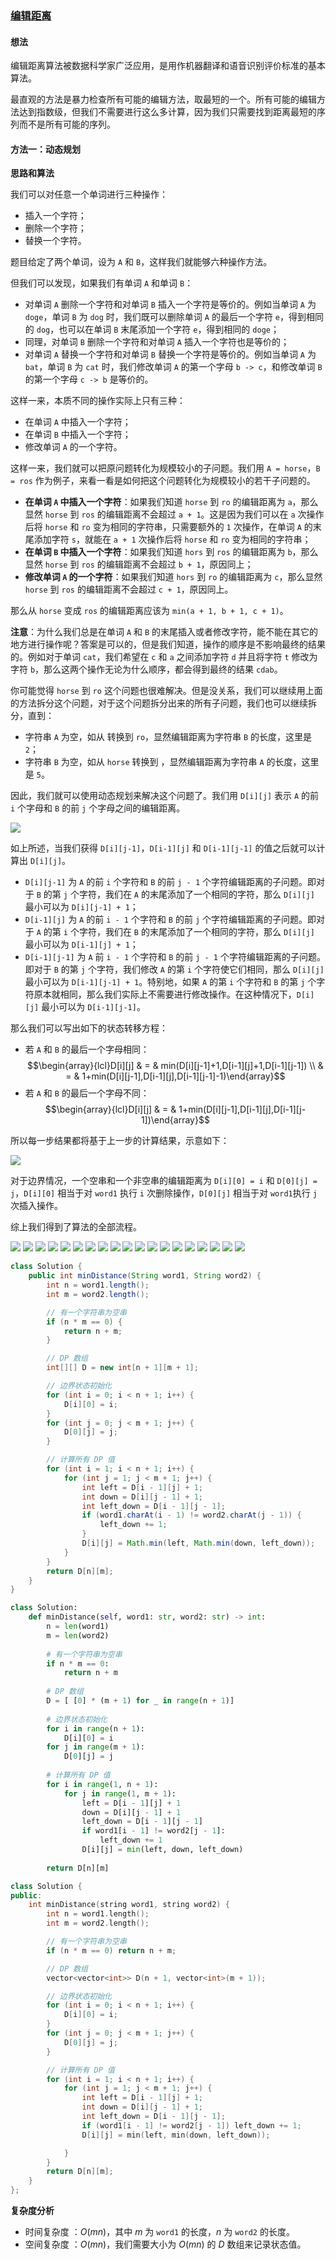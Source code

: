 ### [编辑距离](https://leetcode.cn/problems/edit-distance/solutions/188223/bian-ji-ju-chi-by-leetcode-solution/)

#### 想法

编辑距离算法被数据科学家广泛应用，是用作机器翻译和语音识别评价标准的基本算法。

最直观的方法是暴力检查所有可能的编辑方法，取最短的一个。所有可能的编辑方法达到指数级，但我们不需要进行这么多计算，因为我们只需要找到距离最短的序列而不是所有可能的序列。

#### 方法一：动态规划

**思路和算法**

我们可以对任意一个单词进行三种操作：

- 插入一个字符；
- 删除一个字符；
- 替换一个字符。

题目给定了两个单词，设为 `A` 和 `B`，这样我们就能够六种操作方法。

但我们可以发现，如果我们有单词 `A` 和单词 `B`：

- 对单词 `A` 删除一个字符和对单词 `B` 插入一个字符是等价的。例如当单词 `A` 为 `doge`，单词 `B` 为 `dog` 时，我们既可以删除单词 `A` 的最后一个字符 `e`，得到相同的 `dog`，也可以在单词 `B` 末尾添加一个字符 `e`，得到相同的 `doge`；
- 同理，对单词 `B` 删除一个字符和对单词 `A` 插入一个字符也是等价的；
- 对单词 `A` 替换一个字符和对单词 `B` 替换一个字符是等价的。例如当单词 `A` 为 `bat`，单词 `B` 为 `cat` 时，我们修改单词 `A` 的第一个字母 `b -> c`，和修改单词 `B` 的第一个字母 `c -> b` 是等价的。

这样一来，本质不同的操作实际上只有三种：

- 在单词 `A` 中插入一个字符；
- 在单词 `B` 中插入一个字符；
- 修改单词 `A` 的一个字符。

这样一来，我们就可以把原问题转化为规模较小的子问题。我们用 `A = horse`，`B = ros` 作为例子，来看一看是如何把这个问题转化为规模较小的若干子问题的。

- **在单词 `A` 中插入一个字符**：如果我们知道 `horse` 到 `ro` 的编辑距离为 `a`，那么显然 `horse` 到 `ros` 的编辑距离不会超过 `a + 1`。这是因为我们可以在 `a` 次操作后将 `horse` 和 `ro` 变为相同的字符串，只需要额外的 `1` 次操作，在单词 `A` 的末尾添加字符 `s`，就能在 `a + 1` 次操作后将 `horse` 和 `ro` 变为相同的字符串；
- **在单词 `B` 中插入一个字符**：如果我们知道 `hors` 到 `ros` 的编辑距离为 `b`，那么显然 `horse` 到 `ros` 的编辑距离不会超过 `b + 1`，原因同上；
- **修改单词 `A` 的一个字符**：如果我们知道 `hors` 到 `ro` 的编辑距离为 `c`，那么显然 `horse` 到 `ros` 的编辑距离不会超过 `c + 1`，原因同上。

那么从 `horse` 变成 `ros` 的编辑距离应该为 `min(a + 1, b + 1, c + 1)`。

**注意**：为什么我们总是在单词 `A` 和 `B` 的末尾插入或者修改字符，能不能在其它的地方进行操作呢？答案是可以的，但是我们知道，操作的顺序是不影响最终的结果的。例如对于单词 `cat`，我们希望在 `c` 和 `a` 之间添加字符 `d` 并且将字符 `t` 修改为字符 `b`，那么这两个操作无论为什么顺序，都会得到最终的结果 `cdab`。

你可能觉得 `horse` 到 `ro` 这个问题也很难解决。但是没关系，我们可以继续用上面的方法拆分这个问题，对于这个问题拆分出来的所有子问题，我们也可以继续拆分，直到：

- 字符串 `A` 为空，如从 转换到 `ro`，显然编辑距离为字符串 `B` 的长度，这里是 `2`；
- 字符串 `B` 为空，如从 `horse` 转换到 ，显然编辑距离为字符串 `A` 的长度，这里是 `5`。

因此，我们就可以使用动态规划来解决这个问题了。我们用 `D[i][j]` 表示 `A` 的前 `i` 个字母和 `B` 的前 `j` 个字母之间的编辑距离。

![](./assets/img/Solution0072_off_01.png)

如上所述，当我们获得 `D[i][j-1]`，`D[i-1][j]` 和 `D[i-1][j-1]` 的值之后就可以计算出 `D[i][j]`。

- `D[i][j-1]` 为 `A` 的前 `i` 个字符和 `B` 的前 `j - 1` 个字符编辑距离的子问题。即对于 `B` 的第 `j` 个字符，我们在 `A` 的末尾添加了一个相同的字符，那么 `D[i][j]` 最小可以为 `D[i][j-1] + 1`；
- `D[i-1][j]` 为 `A` 的前 `i - 1` 个字符和 `B` 的前 `j` 个字符编辑距离的子问题。即对于 `A` 的第 `i` 个字符，我们在 `B` 的末尾添加了一个相同的字符，那么 `D[i][j]` 最小可以为 `D[i-1][j] + 1`；
- `D[i-1][j-1]` 为 `A` 前 `i - 1` 个字符和 `B` 的前 `j - 1` 个字符编辑距离的子问题。即对于 `B` 的第 `j` 个字符，我们修改 `A` 的第 `i` 个字符使它们相同，那么 `D[i][j]` 最小可以为 `D[i-1][j-1] + 1`。特别地，如果 `A` 的第 `i` 个字符和 `B` 的第 `j` 个字符原本就相同，那么我们实际上不需要进行修改操作。在这种情况下，`D[i][j]` 最小可以为 `D[i-1][j-1]`。

那么我们可以写出如下的状态转移方程：

- 若 `A` 和 `B` 的最后一个字母相同：
    $$\begin{array}{lcl}D[i][j] & = & min(D[i][j-1]+1,D[i-1][j]+1,D[i-1][j-1]) \\ & = & 1+min(D[i][j-1],D[i-1][j],D[i-1][j-1]-1)\end{array}$$
- 若 `A` 和 `B` 的最后一个字母不同：
    $$\begin{array}{lcl}D[i][j] & = & 1+min(D[i][j-1],D[i-1][j],D[i-1][j-1])\end{array}$$

所以每一步结果都将基于上一步的计算结果，示意如下：

![](./assets/img/Solution0072_off_02.png)

对于边界情况，一个空串和一个非空串的编辑距离为 `D[i][0] = i` 和 `D[0][j] = j`，`D[i][0]` 相当于对 `word1` 执行 `i` 次删除操作，`D[0][j]` 相当于对 `word1`执行 `j` 次插入操作。

综上我们得到了算法的全部流程。

![](./assets/img/Solution0072_off_03.png)
![](./assets/img/Solution0072_off_04.png)
![](./assets/img/Solution0072_off_05.png)
![](./assets/img/Solution0072_off_06.png)
![](./assets/img/Solution0072_off_07.png)
![](./assets/img/Solution0072_off_08.png)
![](./assets/img/Solution0072_off_09.png)
![](./assets/img/Solution0072_off_10.png)
![](./assets/img/Solution0072_off_11.png)
![](./assets/img/Solution0072_off_12.png)
![](./assets/img/Solution0072_off_13.png)
![](./assets/img/Solution0072_off_14.png)
![](./assets/img/Solution0072_off_15.png)
![](./assets/img/Solution0072_off_16.png)
![](./assets/img/Solution0072_off_17.png)
![](./assets/img/Solution0072_off_18.png)
![](./assets/img/Solution0072_off_19.png)
![](./assets/img/Solution0072_off_20.png)
![](./assets/img/Solution0072_off_21.png)

```Java
class Solution {
    public int minDistance(String word1, String word2) {
        int n = word1.length();
        int m = word2.length();

        // 有一个字符串为空串
        if (n * m == 0) {
            return n + m;
        }

        // DP 数组
        int[][] D = new int[n + 1][m + 1];

        // 边界状态初始化
        for (int i = 0; i < n + 1; i++) {
            D[i][0] = i;
        }
        for (int j = 0; j < m + 1; j++) {
            D[0][j] = j;
        }

        // 计算所有 DP 值
        for (int i = 1; i < n + 1; i++) {
            for (int j = 1; j < m + 1; j++) {
                int left = D[i - 1][j] + 1;
                int down = D[i][j - 1] + 1;
                int left_down = D[i - 1][j - 1];
                if (word1.charAt(i - 1) != word2.charAt(j - 1)) {
                    left_down += 1;
                }
                D[i][j] = Math.min(left, Math.min(down, left_down));
            }
        }
        return D[n][m];
    }
}
```

```Python
class Solution:
    def minDistance(self, word1: str, word2: str) -> int:
        n = len(word1)
        m = len(word2)
        
        # 有一个字符串为空串
        if n * m == 0:
            return n + m
        
        # DP 数组
        D = [ [0] * (m + 1) for _ in range(n + 1)]
        
        # 边界状态初始化
        for i in range(n + 1):
            D[i][0] = i
        for j in range(m + 1):
            D[0][j] = j
        
        # 计算所有 DP 值
        for i in range(1, n + 1):
            for j in range(1, m + 1):
                left = D[i - 1][j] + 1
                down = D[i][j - 1] + 1
                left_down = D[i - 1][j - 1] 
                if word1[i - 1] != word2[j - 1]:
                    left_down += 1
                D[i][j] = min(left, down, left_down)
        
        return D[n][m]
```

```C++
class Solution {
public:
    int minDistance(string word1, string word2) {
        int n = word1.length();
        int m = word2.length();

        // 有一个字符串为空串
        if (n * m == 0) return n + m;

        // DP 数组
        vector<vector<int>> D(n + 1, vector<int>(m + 1));

        // 边界状态初始化
        for (int i = 0; i < n + 1; i++) {
            D[i][0] = i;
        }
        for (int j = 0; j < m + 1; j++) {
            D[0][j] = j;
        }

        // 计算所有 DP 值
        for (int i = 1; i < n + 1; i++) {
            for (int j = 1; j < m + 1; j++) {
                int left = D[i - 1][j] + 1;
                int down = D[i][j - 1] + 1;
                int left_down = D[i - 1][j - 1];
                if (word1[i - 1] != word2[j - 1]) left_down += 1;
                D[i][j] = min(left, min(down, left_down));

            }
        }
        return D[n][m];
    }
};
```

**复杂度分析**

- 时间复杂度 ：$O(mn)$，其中 $m$ 为 `word1` 的长度，$n$ 为 `word2` 的长度。
- 空间复杂度 ：$O(mn)$，我们需要大小为 $O(mn)$ 的 $D$ 数组来记录状态值。
